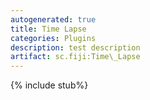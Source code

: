 ```yaml
---
autogenerated: true
title: Time Lapse
categories: Plugins
description: test description
artifact: sc.fiji:Time\_Lapse
---
```


{% include stub%}



